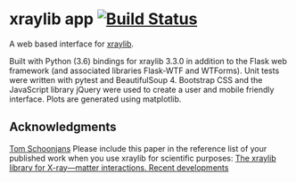 # xraylib app [![Build Status](https://travis-ci.com/katrowlinson/xray_app.svg?branch=master)](https://travis-ci.com/katrowlinson/xray_app)

A web based interface for [xraylib](https://github.com/tschoonj/xraylib).

Built with Python (3.6) bindings for xraylib 3.3.0 in addition to the Flask web framework (and associated libraries Flask-WTF  and WTForms). 
Unit tests were written with pytest and BeautifulSoup 4. 
Bootstrap CSS and the JavaScript library jQuery were used to create a user and mobile friendly interface. Plots are generated using matplotlib.

## Acknowledgments
[Tom Schoonjans](https://github.com/tschoonj)
Please include this paper in the reference list of your published work when you use xraylib for scientific purposes: [The xraylib library for X-ray—matter interactions. Recent developments](http://dx.doi.org/10.1016/j.sab.2011.09.011)